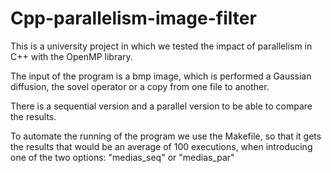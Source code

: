 # Cpp-parallelism-image-filter
This is a university project in which we tested the impact of parallelism in C++ with the OpenMP library.

The input of the program is a bmp image, which is performed a Gaussian diffusion, the sovel operator or a copy from one file to another.

There is a sequential version and a parallel version to be able to compare the results.

To automate the running of the program we use the Makefile, so that it gets the results that would be an average of 100 executions, when introducing one of the two options: "medias_seq" or "medias_par"